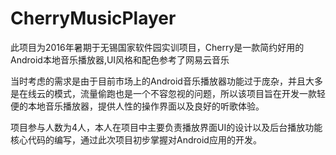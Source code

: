 # CherryMusicPlayer
此项目为2016年暑期于无锡国家软件园实训项目，Cherry是一款简约好用的Android本地音乐播放器,UI风格和配色参考了网易云音乐

当时考虑的需求是由于目前市场上的Android音乐播放器功能过于庞杂，并且大多是在线云的模式，流量偷跑也是一个不容忽视的问题，所以该项目旨在开发一款轻便的本地音乐播放器，提供人性的操作界面以及良好的听歌体验。

项目参与人数为4人，本人在项目中主要负责播放界面UI的设计以及后台播放功能核心代码的编写，通过此次项目初步掌握对Android应用的开发。
